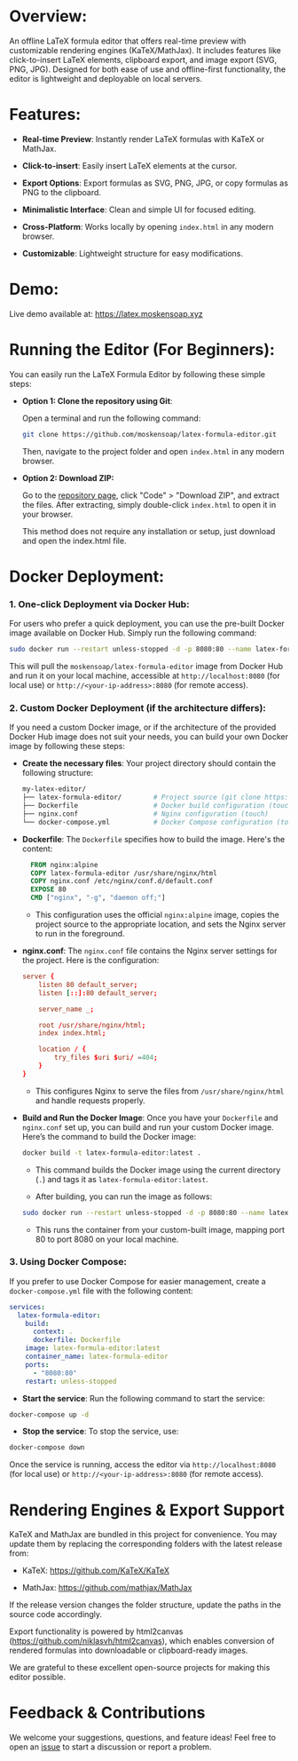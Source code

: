 # Overview:

An offline LaTeX formula editor that offers real-time preview with customizable rendering engines (KaTeX/MathJax). It includes features like click-to-insert LaTeX elements, clipboard export, and image export (SVG, PNG, JPG). Designed for both ease of use and offline-first functionality, the editor is lightweight and deployable on local servers.

# Features:

* __Real-time Preview__: Instantly render LaTeX formulas with KaTeX or MathJax.

* __Click-to-insert__: Easily insert LaTeX elements at the cursor.

* __Export Options__: Export formulas as SVG, PNG, JPG, or copy formulas as PNG to the clipboard.

* __Minimalistic Interface__: Clean and simple UI for focused editing.

* __Cross-Platform__: Works locally by opening `index.html` in any modern browser.

* __Customizable__: Lightweight structure for easy modifications.

# Demo:

Live demo available at: https://latex.moskensoap.xyz

# Running the Editor (For Beginners):

You can easily run the LaTeX Formula Editor by following these simple steps:

- **Option 1: Clone the repository using Git**:

  Open a terminal and run the following command:
  ```bash
  git clone https://github.com/moskensoap/latex-formula-editor.git
  ```
  Then, navigate to the project folder and open `index.html` in any modern browser.
- **Option 2: Download ZIP:**

  Go to the [repository page](https://www.github.com/moskensoap/latex-formula-editor), click "Code" > "Download ZIP", and extract the files. After extracting, simply double-click `index.html` to open it in your browser.
  
  This method does not require any installation or setup, just download and open the index.html file.

# Docker Deployment:

### 1. One-click Deployment via Docker Hub:

For users who prefer a quick deployment, you can use the pre-built Docker image available on Docker Hub. Simply run the following command:

```bash
sudo docker run --restart unless-stopped -d -p 8080:80 --name latex-formula-editor moskensoap/latex-formula-editor:latest
```

This will pull the `moskensoap/latex-formula-editor` image from Docker Hub and run it on your local machine, accessible at `http://localhost:8080` (for local use) or `http://<your-ip-address>:8080` (for remote access).

### 2. Custom Docker Deployment (if the architecture differs):

If you need a custom Docker image, or if the architecture of the provided Docker Hub image does not suit your needs, you can build your own Docker image by following these steps:

- __Create the necessary files__: Your project directory should contain the following structure:

  ```bash
  my-latex-editor/
  ├── latex-formula-editor/        # Project source (git clone https://github.com/moskensoap/latex-formula-editor.git)
  ├── Dockerfile                   # Docker build configuration (touch)
  ├── nginx.conf                   # Nginx configuration (touch)
  └── docker-compose.yml           # Docker Compose configuration (touch only if you need)
  ```

- __Dockerfile__: The `Dockerfile` specifies how to build the image. Here's the content:

  ```Dockerfile
    FROM nginx:alpine
    COPY latex-formula-editor /usr/share/nginx/html
    COPY nginx.conf /etc/nginx/conf.d/default.conf
    EXPOSE 80
    CMD ["nginx", "-g", "daemon off;"]
  ```
  - This configuration uses the official `nginx:alpine` image, copies the project source to the appropriate location, and sets the Nginx server to run in the foreground.

- __nginx.conf__: The `nginx.conf` file contains the Nginx server settings for the project. Here is the configuration:

  ```nginx.conf
  server {
      listen 80 default_server;
      listen [::]:80 default_server;

      server_name _;

      root /usr/share/nginx/html;
      index index.html;

      location / {
          try_files $uri $uri/ =404;
      }
  }
  ```

  - This configures Nginx to serve the files from `/usr/share/nginx/html` and handle requests properly.

- __Build and Run the Docker Image__: Once you have your `Dockerfile` and `nginx.conf` set up, you can build and run your custom Docker image. Here’s the command to build the Docker image:

  ```bash
  docker build -t latex-formula-editor:latest .
  ```

  - This command builds the Docker image using the current directory (`.`) and tags it as `latex-formula-editor:latest`.

  - After building, you can run the image as follows:

  ```bash
  sudo docker run --restart unless-stopped -d -p 8080:80 --name latex-formula-editor latex-formula-editor:latest
  ```

  - This runs the container from your custom-built image, mapping port 80 to port 8080 on your local machine.

### 3. Using Docker Compose:

If you prefer to use Docker Compose for easier management, create a `docker-compose.yml` file with the following content:

```yaml
services:
  latex-formula-editor:
    build:
      context: .
      dockerfile: Dockerfile
    image: latex-formula-editor:latest
    container_name: latex-formula-editor
    ports:
      - "8080:80"
    restart: unless-stopped
```

* __Start the service__: Run the following command to start the service:

```bash
docker-compose up -d
```

* __Stop the service__: To stop the service, use:

```bash
docker-compose down
```

Once the service is running, access the editor via `http://localhost:8080` (for local use) or `http://<your-ip-address>:8080` (for remote access).

# Rendering Engines & Export Support

KaTeX and MathJax are bundled in this project for convenience. You may update them by replacing the corresponding folders with the latest release from:

* KaTeX: https://github.com/KaTeX/KaTeX

* MathJax: https://github.com/mathjax/MathJax

If the release version changes the folder structure, update the paths in the source code accordingly.

Export functionality is powered by html2canvas (https://github.com/niklasvh/html2canvas), which enables conversion of rendered formulas into downloadable or clipboard-ready images.

We are grateful to these excellent open-source projects for making this editor possible.

# Feedback & Contributions

We welcome your suggestions, questions, and feature ideas!
Feel free to open an [issue](https://github.com/moskensoap/latex-formula-editor/issues) to start a discussion or report a problem.